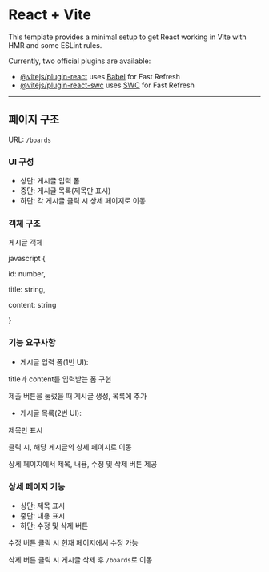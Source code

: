 # React + Vite

This template provides a minimal setup to get React working in Vite with HMR and some ESLint rules.

Currently, two official plugins are available:

- [@vitejs/plugin-react](https://github.com/vitejs/vite-plugin-react/blob/main/packages/plugin-react/README.md) uses [Babel](https://babeljs.io/) for Fast Refresh
- [@vitejs/plugin-react-swc](https://github.com/vitejs/vite-plugin-react-swc) uses [SWC](https://swc.rs/) for Fast Refresh
---
## 페이지 구조
URL: `/boards`
### UI 구성
- 상단: 게시글 입력 폼
- 중단: 게시글 목록(제목만 표시)
- 하단: 각 게시글 클릭 시 상세 페이지로 이동
### 객체 구조
게시글 객체

javascript
{

  id: number,

  title: string,

  content: string

}
### 기능 요구사항
- 게시글 입력 폼(1번 UI):

title과 content를 입력받는 폼 구현

제출 버튼을 눌렀을 때 게시글 생성, 목록에 추가

- 게시글 목록(2번 UI):

제목만 표시

클릭 시, 해당 게시글의 상세 페이지로 이동

상세 페이지에서 제목, 내용, 수정 및 삭제 버튼 제공
### 상세 페이지 기능
- 상단: 제목 표시
- 중단: 내용 표시
- 하단: 수정 및 삭제 버튼

수정 버튼 클릭 시 현재 페이지에서 수정 가능

삭제 버튼 클릭 시 게시글 삭제 후 `/boards`로 이동